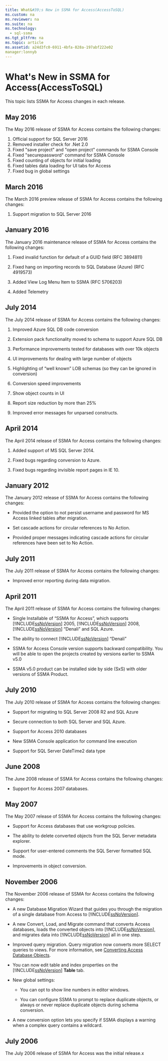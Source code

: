 ```yaml
---
title: What&#39;s New in SSMA for Access(AccessToSQL)
ms.custom: na
ms.reviewer: na
ms.suite: na
ms.technology: 
  - sql-ssma
ms.tgt_pltfrm: na
ms.topic: article
ms.assetid: a24d3fc0-6911-4bfa-828a-197abf222e02
manager:lonnyb
---
```

# What&#39;s New in SSMA for Access(AccessToSQL)
This topic lists SSMA for Access changes in each release.  
  
## May 2016  
The May 2016  release of SSMA for Access contains  the following changes:  
  
1.  Official support for SQL Server 2016
2.  Removed installer check for .Net 2.0
3.  Fixed "save project" and "open project" commands for SSMA Console
4.  Fixed "securepassword" command for SSMA Console
5.  Fixed counting of objects for initial loading
6.  Fixed tables data loading for UI tabs for Access
7.  Fixed bug in global settings 
   
## March 2016  
The March 2016 preview release of SSMA for Access contains  the following changes:  
  
1.  Support migration to SQL Server 2016  
   
## January 2016  
The January 2016 maintenance release of SSMA for Access contains the following changes:  
  
1.  Fixed invalid function for default of a GUID field (RFC 3894811)  
  
2.  Fixed hang on importing records to SQL Database (Azure) (RFC 4919573)  
  
3.  Added View Log Menu Item to SSMA (RFC 5706203)  
  
4.  Added Telemetry  
  
## July 2014  
The July 2014 release of SSMA for Access contains the following changes:  
  
1.  Improved Azure SQL DB code conversion  
  
2.  Extension pack functionality moved to schema to support Azure SQL DB  
  
3.  Performance improvements tested for databases with over 10k objects  
  
4.  UI improvements for dealing with large number of objects  
  
5.  Highlighting of “well known” LOB schemas (so they can be ignored in conversion)  
  
6.  Conversion speed improvements  
  
7.  Show object counts in UI  
  
8.  Report size reduction by more than 25%  
  
9. Improved error messages for unparsed constructs.  
  
## April 2014  
The April 2014 release of SSMA for Access contains the following changes:  
  
1.  Added support of MS SQL Server 2014.  
  
2.  Fixed bugs regarding conversion to Azure.  
  
3.  Fixed bugs regarding invisible report pages in IE 10.  
  
## January 2012  
The January 2012 release of SSMA for Access contains the following changes:  
  
-   Provided the option to not persist username and password for MS Access linked tables after migration.  
  
-   Set cascade actions for circular references to No Action.  
  
-   Provided proper messages indicating cascade actions for circular references have been set to No Action.  
  
## July 2011  
The July 2011 release of SSMA for Access contains the following changes:  
  
-   Improved error reporting during data migration.  
  
## April 2011  
The April 2011 release of SSMA for Access contains the following changes:  
  
-   Single Installable of “SSMA for Access”, which supports [!INCLUDE[ssNoVersion](../content/includes/ssNoVersion_md.md)] 2005, [!INCLUDE[ssNoVersion](../content/includes/ssNoVersion_md.md)] 2008, [!INCLUDE[ssNoVersion](../content/includes/ssNoVersion_md.md)] “Denali” and SQL Azure.  
  
-   The ability to connect [!INCLUDE[ssNoVersion](../content/includes/ssNoVersion_md.md)] “Denali”  
  
-   SSMA for Access Console version supports backward compatibility. You will be able to open the projects created by versions earlier to SSMA v5.0  
  
-   SSMA v5.0 product can be installed side by side (SxS) with older versions of SSMA Product.  
  
## July 2010  
The July 2010 release of SSMA for Access contains the following changes:  
  
-   Support for migrating to SQL Server 2008 R2 and SQL Azure  
  
-   Secure connection to both SQL Server and SQL Azure.  
  
-   Support for Access 2010 databases  
  
-   New SSMA Console application for command line execution  
  
-   Support for SQL Server DateTime2 data type  
  
## June 2008  
The June 2008 release of SSMA for Access contains the following changes:  
  
-   Support for Access 2007 databases.  
  
## May 2007  
The May 2007 release of SSMA for Access contains the following changes:  
  
-   Support for Access databases that use workgroup policies.  
  
-   The ability to delete converted objects from the SQL Server metadata explorer.  
  
-   Support for user\-entered comments the SQL Server formatted SQL mode.  
  
-   Improvements in object conversion.  
  
## November 2006  
The November 2006 release of SSMA for Access contains the following changes:  
  
-   A new Database Migration Wizard that guides you through the migration of a single database from Access to [!INCLUDE[ssNoVersion](../content/includes/ssNoVersion_md.md)].  
  
-   A new Convert, Load, and Migrate command that converts Access databases, loads the converted objects into [!INCLUDE[ssNoVersion](../content/includes/ssNoVersion_md.md)], and migrates data into [!INCLUDE[ssNoVersion](../content/includes/ssNoVersion_md.md)] all in one step.  
  
-   Improved query migration. Query migration now converts more SELECT queries to views. For more information, see [Converting Access Database Objects](assetId:///e0ef67bf-80a6-4e6c-a82d-5d46e0623c6c).  
  
-   You can now edit table and index properties on the [!INCLUDE[ssNoVersion](../content/includes/ssNoVersion_md.md)] **Table** tab.  
  
-   New global settings:  
  
    -   You can opt to show line numbers in editor windows.  
  
    -   You can configure SSMA to prompt to replace duplicate objects, or always or never replace duplicate objects during schema conversion.  
  
-   A new conversion option lets you specify if SSMA displays a warning when a complex query contains a wildcard.  
  
## July 2006  
The July 2006 release of SSMA for Access was the initial release.x  
  
